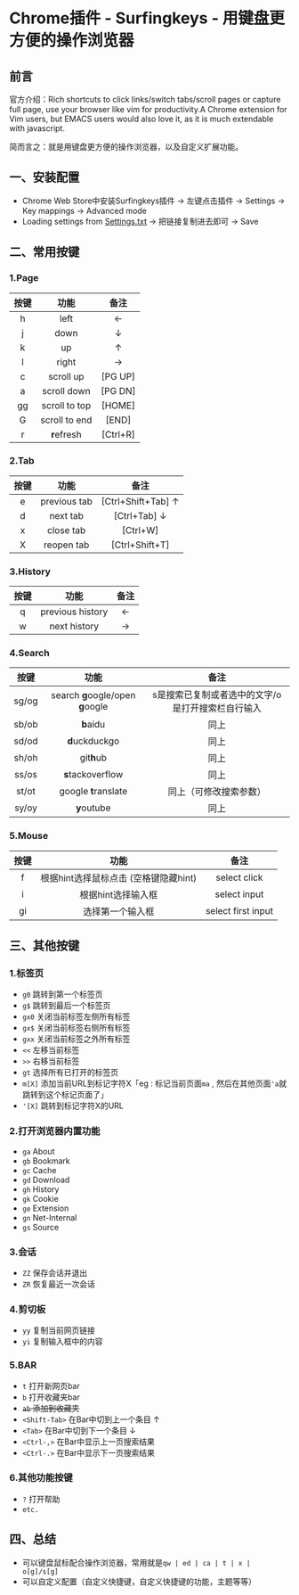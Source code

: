 # Chrome插件 - Surfingkeys - 用键盘更方便的操作浏览器

## 前言

官方介绍：Rich shortcuts to click links/switch tabs/scroll pages or capture full page, use your browser like vim for productivity.A Chrome extension for Vim users, but EMACS users would also love it, as it is much extendable with javascript.

简而言之：就是用键盘更方便的操作浏览器，以及自定义扩展功能。

## 一、安装配置

- Chrome Web Store中安装Surfingkeys插件 -> 左键点击插件 -> Settings -> Key mappings -> Advanced mode
- Loading settings from [Settings.txt](https://raw.githubusercontent.com/bogeol/settings-surfingkeys/master/settings/settings-surfingkeys.txt) -> 把链接复制进去即可 -> Save

## 二、常用按键

### 1.Page

| 按键  |        功能         |    备注     |
| :---: | :-----------------: | :---------: |
|   h   |        left         |      ←      |
|   j   |        down         |      ↓      |
|   k   |         up          |      ↑      |
|   l   |        right        |      →      |
|   c   |    scroll up        |   [PG UP]   |
|   a   |    scroll down      |   [PG DN]   |
|  gg   |    scroll to top    |   [HOME]    |
|   G   |    scroll to end    |    [END]    |
|   r   |     **r**efresh     |  [Ctrl+R]   |

### 2.Tab

| 按键 |    功能    |       备注       |
| :--: | :--------: | :--------------: |
|  e   | previous tab | [Ctrl+Shift+Tab] ↑ |
|  d   | next tab |    [Ctrl+Tab] ↓    |
|  x   | close tab  |     [Ctrl+W]     |
|  X   | reopen tab |  [Ctrl+Shift+T]  |

### 3.History

| 按键 |       功能       |    备注     |
| :--: | :--------------: | :---------: |
|  q   | previous history | ← |
|  w   | next history  | → |

### 4.Search
| 按键  |               功能                |                       备注                        |
| :---: | :-------------------------------: | :-----------------------------------------------: |
| sg/og | search **g**oogle/open **g**oogle | s是搜索已复制或者选中的文字/o是打开搜索栏自行输入 |
| sb/ob |             **b**aidu             |                       同上                        |
| sd/od |          **d**uckduckgo           |                       同上                        |
| sh/oh |            git**h**ub             |                       同上                        |
| ss/os |         **s**tackoverflow         |                       同上                        |
| st/ot |       google **t**ranslate        |              同上（可修改搜索参数）               |
| sy/oy |            **y**outube            |                       同上                        |

### 5.Mouse

| 按键 |                 功能                  |        备注        |
| :--: | :-----------------------------------: | :----------------: |
|  f   | 根据hint选择鼠标点击 (空格键隐藏hint) |    select click    |
|  i   |          根据hint选择输入框           |    select input    |
|  gi  |           选择第一个输入框            | select first input |

## 三、其他按键

### 1.标签页

- `g0` 跳转到第一个标签页
- `g$` 跳转到最后一个标签页
- `gx0` 关闭当前标签左侧所有标签
- `gx$` 关闭当前标签右侧所有标签
- `gxx` 关闭当前标签之外所有标签
- `<<` 左移当前标签
- `>>` 右移当前标签
- `gt` 选择所有已打开的标签页
- `m[X]` 添加当前URL到标记字符X「eg : 标记当前页面`ma` , 然后在其他页面`'a`就跳转到这个标记页面了」
- `'[X]` 跳转到标记字符X的URL

### 2.打开浏览器内置功能

- `ga` About
- `gb` Bookmark
- `gc` Cache
- `gd` Download
- `gh` History
- `gk` Cookie
- `ge` Extension
- `gn` Net-Internal
- `gs` Source

### 3.会话

- `ZZ` 保存会话并退出
- `ZR` 恢复最近一次会话

### 4.剪切板

- `yy` 复制当前网页链接
- `yi` 复制输入框中的内容

### 5.BAR

- `t` 打开新网页bar
- `b` 打开收藏夹bar
- ~~`ab` 添加到收藏夹~~
- `<Shift-Tab>` 在Bar中切到上一个条目 ↑
- `<Tab>` 在Bar中切到下一个条目 ↓
- `<Ctrl-,>` 在Bar中显示上一页搜索结果
- `<Ctrl-.>` 在Bar中显示下一页搜索结果

### 6.其他功能按键

- `?` 打开帮助
- `etc.`

## 四、总结

- 可以键盘鼠标配合操作浏览器，常用就是`qw | ed | ca | t | x | o[g]/s[g]`
- 可以自定义配置（自定义快捷键，自定义快捷键的功能，主题等等）

